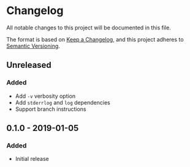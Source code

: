 # Changelog
All notable changes to this project will be documented in this file.

The format is based on [Keep a Changelog](https://keepachangelog.com/en/1.0.0/),
and this project adheres to [Semantic Versioning](https://semver.org/spec/v2.0.0.html).

## Unreleased
### Added
- Add `-v` verbosity option
- Add `stderrlog` and `log` dependencies
- Support branch instructions

## 0.1.0 - 2019-01-05
### Added
- Initial release

